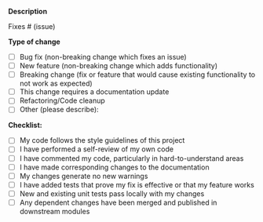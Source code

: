 <!--
Thank you for contributing! Please make sure to read the CONTRIBUTING.md file first.
-->

**Description**

<!-- Please include a summary of the change and which issue is fixed. -->
<!-- Please also include relevant motivation and context. -->
<!-- List any dependencies that are required for this change. -->

Fixes # (issue)

**Type of change**

<!-- Please delete options that are not relevant. -->

- [ ] Bug fix (non-breaking change which fixes an issue)
- [ ] New feature (non-breaking change which adds functionality)
- [ ] Breaking change (fix or feature that would cause existing functionality to not work as expected)
- [ ] This change requires a documentation update
- [ ] Refactoring/Code cleanup
- [ ] Other (please describe):

**Checklist:**

- [ ] My code follows the style guidelines of this project
- [ ] I have performed a self-review of my own code
- [ ] I have commented my code, particularly in hard-to-understand areas
- [ ] I have made corresponding changes to the documentation
- [ ] My changes generate no new warnings
- [ ] I have added tests that prove my fix is effective or that my feature works
- [ ] New and existing unit tests pass locally with my changes
- [ ] Any dependent changes have been merged and published in downstream modules
